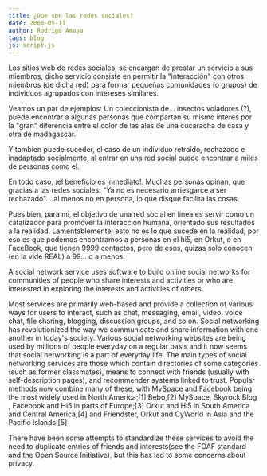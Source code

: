 ```yaml
---
title: ¿Que son las redes sociales?
date: 2008-05-11
author: Rodrigo Amaya
tags: blog
js: script.js
---
```


Los sitios web de redes sociales, se encargan de prestar un servicio a sus
      miembros, dicho servicio consiste en permitir la "interacción" con otros miembros (de dicha
      red) para formar pequeñas comunidades (o grupos) de individuos agrupados con intereses
      similares.

Veamos un par de ejemplos: Un coleccionista de... insectos
      voladores (?), puede encontrar a algunas personas que compartan su mismo interes por la "gran"
      diferencia entre el color de las alas de una cucaracha de casa y otra de madagascar.

Y tambien puede suceder, el caso de un individuo retraído,
      rechazado e inadaptado socialmente, al entrar en una red social puede encontrar a miles de
      personas como el.

En todo caso, ¡el beneficio es inmediato!. Muchas
      personas opinan, que gracias a las redes sociales: "Ya no es necesario arriesgarce a ser
      rechazado"... al menos no en persona, lo que disque facilita las cosas.

Pues bien, para mi, el objetivo de una red social en linea es servir como un catalizador
      para promover la interaccion humana, orientado sus resultados a la realidad. Lamentablemente,
      esto no es lo que sucede en la realidad, por eso es que podemos encontramos a personas en el
      hi5, en Orkut, o en FaceBook, que tienen 9999 contactos, pero de esos, quizas solo conocen (en
      la vide REAL) a 99... o a menos.

A social network service
      uses software to build online social networks for communities of people who share interests
      and activities or who are interested in exploring the interests and activities of
      others.

Most services are primarily web-based and provide a collection
      of various ways for users to interact, such as chat, messaging, email, video, voice chat, file
      sharing, blogging, discussion groups, and so on. Social networking has revolutionized the way
      we communicate and share information with one another in today's society. Various social
      networking websites are being used by millions of people everyday on a regular basis and it
      now seems that social networking is a part of everyday life. The main types of social
      networking services are those which contain directories of some categories (such as former
      classmates), means to connect with friends (usually with self-description pages), and
      recommender systems linked to trust. Popular methods now combine many of these, with MySpace
      and Facebook being the most widely used in North America;[1] Bebo,[2] MySpace, Skyrock Blog ,
      Facebook and Hi5 in parts of Europe;[3] Orkut and Hi5 in South America and Central America;[4]
      and Friendster, Orkut and CyWorld in Asia and the Pacific Islands.[5]

There have been some attempts to standardize these services to avoid the need to
      duplicate entries of friends and interests(see the FOAF standard and the Open Source
      Initiative), but this has led to some concerns about privacy.